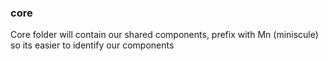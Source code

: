 ### core

Core folder will contain our shared components, prefix with Mn (miniscule) so its easier to identify our components
